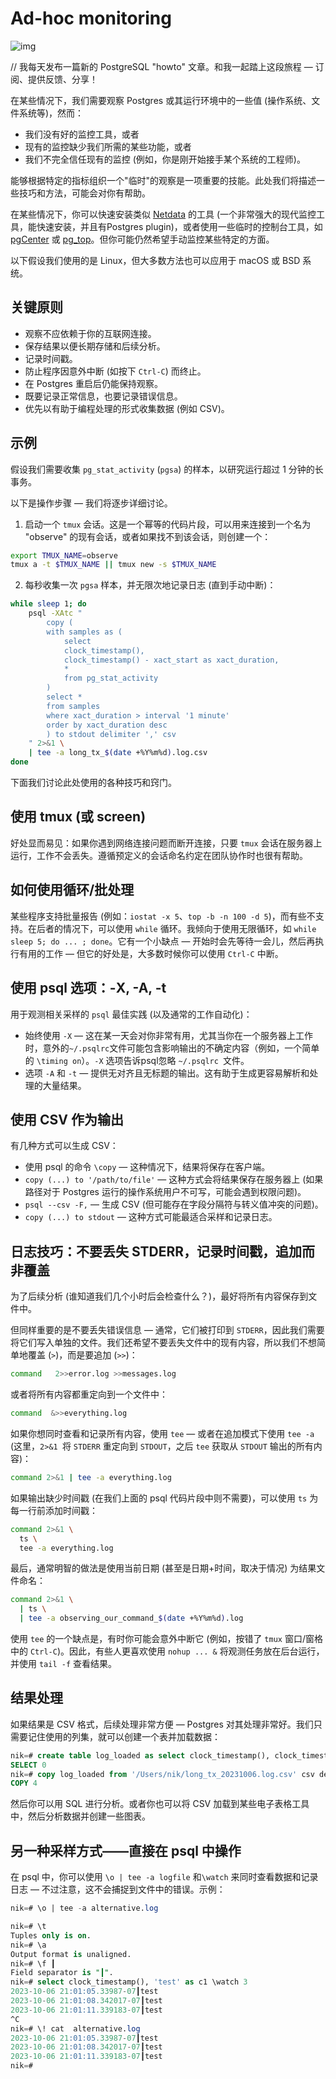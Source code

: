 # Ad-hoc monitoring

![img](https://gitlab.com/postgres-ai/postgresql-consulting/postgres-howtos/-/raw/main/files/0011_cover.png)

// 我每天发布一篇新的 PostgreSQL "howto" 文章。和我一起踏上这段旅程 — 订阅、提供反馈、分享！

在某些情况下，我们需要观察 Postgres 或其运行环境中的一些值 (操作系统、文件系统等)，然而：

- 我们没有好的监控工具，或者
- 现有的监控缺少我们所需的某些功能，或者
- 我们不完全信任现有的监控 (例如，你是刚开始接手某个系统的工程师)。

能够根据特定的指标组织一个"临时"的观察是一项重要的技能。此处我们将描述一些技巧和方法，可能会对你有帮助。

在某些情况下，你可以快速安装类似 [Netdata](https://www.netdata.cloud/) 的工具 (一个非常强大的现代监控工具，能快速安装，并且有Postgres plugin)，或者使用一些临时的控制台工具，如 [pgCenter](https://github.com/lesovsky/pgcenter) 或 [pg_top](https://pg_top.gitlab.io/)。但你可能仍然希望手动监控某些特定的方面。

以下假设我们使用的是 Linux，但大多数方法也可以应用于 macOS 或 BSD 系统。

## 关键原则

- 观察不应依赖于你的互联网连接。
- 保存结果以便长期存储和后续分析。
- 记录时间戳。
- 防止程序因意外中断 (如按下 `Ctrl-C`) 而终止。
- 在 Postgres 重启后仍能保持观察。
- 既要记录正常信息，也要记录错误信息。
- 优先以有助于编程处理的形式收集数据 (例如 CSV)。

## 示例

假设我们需要收集 `pg_stat_activity` (`pgsa`) 的样本，以研究运行超过 1 分钟的长事务。

以下是操作步骤 — 我们将逐步详细讨论。

1. 启动一个 `tmux` 会话。这是一个幂等的代码片段，可以用来连接到一个名为 "observe" 的现有会话，或者如果找不到该会话，则创建一个：

```bash
export TMUX_NAME=observe
tmux a -t $TMUX_NAME || tmux new -s $TMUX_NAME
```

2. 每秒收集一次 `pgsa` 样本，并无限次地记录日志 (直到手动中断)：

```bash
while sleep 1; do
    psql -XAtc "
        copy (
        with samples as (
            select
            clock_timestamp(),
            clock_timestamp() - xact_start as xact_duration,
            *
            from pg_stat_activity
        )
        select *
        from samples
        where xact_duration > interval '1 minute'
        order by xact_duration desc
        ) to stdout delimiter ',' csv
    " 2>&1 \
    | tee -a long_tx_$(date +%Y%m%d).log.csv
done
```

下面我们讨论此处使用的各种技巧和窍门。

## 使用 tmux (或 screen)

好处显而易见：如果你遇到网络连接问题而断开连接，只要 `tmux` 会话在服务器上运行，工作不会丢失。遵循预定义的会话命名约定在团队协作时也很有帮助。

## 如何使用循环/批处理

某些程序支持批量报告 (例如：`iostat -x 5`、`top -b -n 100 -d 5`)，而有些不支持。在后者的情况下，可以使用 `while` 循环。我倾向于使用无限循环，如 `while sleep 5; do ... ; done`。它有一个小缺点 — 开始时会先等待一会儿，然后再执行有用的工作 — 但它的好处是，大多数时候你可以使用 `Ctrl-C` 中断。

## 使用 psql 选项：-X, -A, -t

用于观测相关采样的 `psql` 最佳实践 (以及通常的工作自动化)：

- 始终使用 `-X` — 这在某一天会对你非常有用，尤其当你在一个服务器上工作时，意外的`~/.psqlrc`文件可能包含影响输出的不确定内容（例如，一个简单的 `\timing on`）。`-X` 选项告诉psql忽略 `~/.psqlrc `文件。
- 选项 `-A` 和 `-t` — 提供无对齐且无标题的输出。这有助于生成更容易解析和处理的大量结果。

## 使用 CSV 作为输出

有几种方式可以生成 CSV：

- 使用 psql 的命令 `\copy` — 这种情况下，结果将保存在客户端。
- `copy (...) to '/path/to/file'` — 这种方式会将结果保存在服务器上 (如果路径对于 Postgres 运行的操作系统用户不可写，可能会遇到权限问题)。
- `psql --csv -F,` — 生成 CSV (但可能存在字段分隔符与转义值冲突的问题)。
- `copy (...) to stdout` — 这种方式可能最适合采样和记录日志。

## 日志技巧：不要丢失 STDERR，记录时间戳，追加而非覆盖

为了后续分析 (谁知道我们几个小时后会检查什么？)，最好将所有内容保存到文件中。

但同样重要的是不要丢失错误信息 — 通常，它们被打印到 `STDERR`，因此我们需要将它们写入单独的文件。我们还希望不要丢失文件中的现有内容，所以我们不想简单地覆盖 (`>`)，而是要追加 (`>>`)：

```bash
command   2>>error.log >>messages.log
```

或者将所有内容都重定向到一个文件中：

```bash
command  &>>everything.log
```

如果你想同时查看和记录所有内容，使用 `tee` — 或者在追加模式下使用 `tee -a` (这里，`2>&1 `将 `STDERR` 重定向到 `STDOUT`，之后 `tee` 获取从 `STDOUT` 输出的所有内容)：

```bash
command 2>&1 | tee -a everything.log
```

如果输出缺少时间戳 (在我们上面的 psql 代码片段中则不需要)，可以使用 `ts` 为每一行前添加时间戳：

```bash
command 2>&1 \
  ts \
  tee -a everything.log
```

最后，通常明智的做法是使用当前日期 (甚至是日期+时间，取决于情况) 为结果文件命名：

```bash
command 2>&1 \
  | ts \
  | tee -a observing_our_command_$(date +%Y%m%d).log
```

使用 `tee` 的一个缺点是，有时你可能会意外中断它 (例如，按错了 `tmux` 窗口/窗格中的 `Ctrl-C`)。因此，有些人更喜欢使用 `nohup ... &` 将观测任务放在后台运行，并使用 `tail -f` 查看结果。

## 结果处理

如果结果是 CSV 格式，后续处理非常方便 — Postgres 对其处理非常好。我们只需要记住使用的列集，就可以创建一个表并加载数据：

```sql
nik=# create table log_loaded as select clock_timestamp(), clock_timestamp() - xact_start as xact_duration, * from pg_stat_activity limit 0;
SELECT 0
nik=# copy log_loaded from '/Users/nik/long_tx_20231006.log.csv' csv delimiter ',';
COPY 4
```

然后你可以用 SQL 进行分析。或者你也可以将 CSV 加载到某些电子表格工具中，然后分析数据并创建一些图表。

## 另一种采样方式——直接在 psql 中操作

在 psql 中，你可以使用 `\o | tee -a logfile` 和`\watch` 来同时查看数据和记录日志 — 不过注意，这不会捕捉到文件中的错误。示例：

```sql
nik=# \o | tee -a alternative.log

nik=# \t
Tuples only is on.
nik=# \a
Output format is unaligned.
nik=# \f ┃
Field separator is "┃".
nik=# select clock_timestamp(), 'test' as c1 \watch 3
2023-10-06 21:01:05.33987-07┃test
2023-10-06 21:01:08.342017-07┃test
2023-10-06 21:01:11.339183-07┃test
^C
nik=# \! cat  alternative.log
2023-10-06 21:01:05.33987-07┃test
2023-10-06 21:01:08.342017-07┃test
2023-10-06 21:01:11.339183-07┃test
nik=#
```